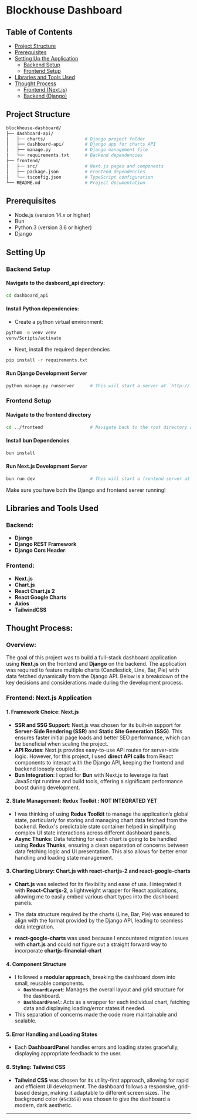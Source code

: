 # Blockhouse Dashboard

## Table of Contents

- [Project Structure](#project-structure)
- [Prerequisites](#prerequisites)
- [Setting Up the Application](#setting-up)
  - [Backend Setup](#backend-setup-django)
  - [Frontend Setup](#frontend-setup-nextjs)
- [Libraries and Tools Used](#libraries-and-tools-used)
- [Thought Process](#thought-process)
  - [Frontend (Next.js)](#frontend-nextjs)
  - [Backend (Django)](#backend-django)

## Project Structure

```bash
blockhouse-dashboard/
├── dashboard-api/
│   ├── charts/               # Django project folder
│   ├── dashboard-api/        # Django app for charts API
│   ├── manage.py             # Django management file
│   └── requirements.txt      # Backend dependencies
├── frontend/
│   ├── src/                  # Next.js pages and components
│   ├── package.json          # Frontend dependencies
│   └── tsconfig.json         # TypeScript configuration
└── README.md                 # Project documentation
```

## Prerequisites

- Node.js (version 14.x or higher)
- Bun
- Python 3 (version 3.6 or higher)
- Django

## Setting Up

### Backend Setup

#### Navigate to the dasboard_api directory:

```bash
cd dashboard_api
```

#### Install Python dependencies:

- Create a python virtual environment:

```bash
pythom -m venv venv
venv/Scripts/activate
```

- Next, install the required dependencies

```bash
pip install -r requirements.txt
```

#### Run Django Development Server

```bash
python manage.py runserver      # This will start a server at `http://localhost:8000`
```

### Frontend Setup

#### Navigate to the frontend directory

```bash
cd ../frontend                  # Navigate back to the root directory and go into frontend
```

#### Install bun Dependencies

```bash
bun install
```

#### Run Next.js Development Server

```bash
bun run dev                     # This will start a frontend server at `http://localhost:3000`
```

Make sure you have both the Django and frontend server running!

## Libraries and Tools Used

### Backend:

- **Django**
- **Django REST Framework**
- **Django Cors Header**:

### Frontend:

- **Next.js**
- **Chart.js**
- **React Chart.js 2**
- **React Google Charts**
- **Axios**
- **TailwindCSS**

## Thought Process:

### Overview:

The goal of this project was to build a full-stack dashboard application using **Next.js** on the frontend and **Django** on the backend. The application was required to feature multiple charts (Candlestick, Line, Bar, Pie) with data fetched dynamically from the Django API. Below is a breakdown of the key decisions and considerations made during the development process.

### **Frontend: Next.js Application**

#### 1. **Framework Choice: Next.js**

- **SSR and SSG Support**: Next.js was chosen for its built-in support for **Server-Side Rendering (SSR)** and **Static Site Generation (SSG)**. This ensures faster initial page loads and better SEO performance, which can be beneficial when scaling the project.
- **API Routes**: Next.js provides easy-to-use API routes for server-side logic. However, for this project, I used **direct API calls** from React components to interact with the Django API, keeping the frontend and backend loosely coupled.
- **Bun Integration**: I opted for **Bun** with Next.js to leverage its fast JavaScript runtime and build tools, offering a significant performance boost during development.

#### 2. **State Management: Redux Toolkit** : NOT INTEGRATED YET

- I was thinking of using **Redux Toolkit** to manage the application’s global state, particularly for storing and managing chart data fetched from the backend. Redux's predictable state container helped in simplifying complex UI state interactions across different dashboard panels.
- **Async Thunks**: Data fetching for each chart is going to be handled using **Redux Thunks**, ensuring a clean separation of concerns between data fetching logic and UI presentation. This also allows for better error handling and loading state management.

#### 3. **Charting Library: Chart.js with react-chartjs-2 and react-google-charts**

- **Chart.js** was selected for its flexibility and ease of use. I integrated it with **React-Chartjs-2**, a lightweight wrapper for React applications, allowing me to easily embed various chart types into the dashboard panels.
- The data structure required by the charts (Line, Bar, Pie) was ensured to align with the format provided by the Django API, leading to seamless data integration.

- **react-google-charts** was used because I encountered migration issues with **chart.js** and could not figure out a straight forward way to incorporate **chartjs-financial-chart**

#### 4. **Component Structure**

- I followed a **modular approach**, breaking the dashboard down into small, reusable components.
  - **`DashboardLayout`**: Manages the overall layout and grid structure for the dashboard.
  - **`DashboardPanel`**: Acts as a wrapper for each individual chart, fetching data and displaying loading/error states if needed.
- This separation of concerns made the code more maintainable and scalable.

#### 5. **Error Handling and Loading States**

- Each **DashboardPanel** handles errors and loading states gracefully, displaying appropriate feedback to the user.

#### 6. **Styling: Tailwind CSS**

- **Tailwind CSS** was chosen for its utility-first approach, allowing for rapid and efficient UI development. The dashboard follows a responsive, grid-based design, making it adaptable to different screen sizes. The background color (`#5c3b58`) was chosen to give the dashboard a modern, dark aesthetic.

---
